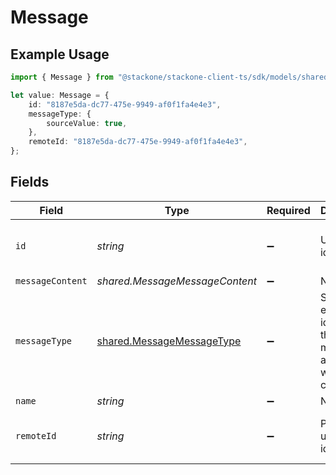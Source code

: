 # Message

## Example Usage

```typescript
import { Message } from "@stackone/stackone-client-ts/sdk/models/shared";

let value: Message = {
    id: "8187e5da-dc77-475e-9949-af0f1fa4e4e3",
    messageType: {
        sourceValue: true,
    },
    remoteId: "8187e5da-dc77-475e-9949-af0f1fa4e4e3",
};
```

## Fields

| Field                                                                         | Type                                                                          | Required                                                                      | Description                                                                   | Example                                                                       |
| ----------------------------------------------------------------------------- | ----------------------------------------------------------------------------- | ----------------------------------------------------------------------------- | ----------------------------------------------------------------------------- | ----------------------------------------------------------------------------- |
| `id`                                                                          | *string*                                                                      | :heavy_minus_sign:                                                            | Unique identifier                                                             | 8187e5da-dc77-475e-9949-af0f1fa4e4e3                                          |
| `messageContent`                                                              | *shared.MessageMessageContent*                                                | :heavy_minus_sign:                                                            | N/A                                                                           |                                                                               |
| `messageType`                                                                 | [shared.MessageMessageType](../../../sdk/models/shared/messagemessagetype.md) | :heavy_minus_sign:                                                            | Stackone enum identifying the type of message associated with the content.    |                                                                               |
| `name`                                                                        | *string*                                                                      | :heavy_minus_sign:                                                            | N/A                                                                           |                                                                               |
| `remoteId`                                                                    | *string*                                                                      | :heavy_minus_sign:                                                            | Provider's unique identifier                                                  | 8187e5da-dc77-475e-9949-af0f1fa4e4e3                                          |